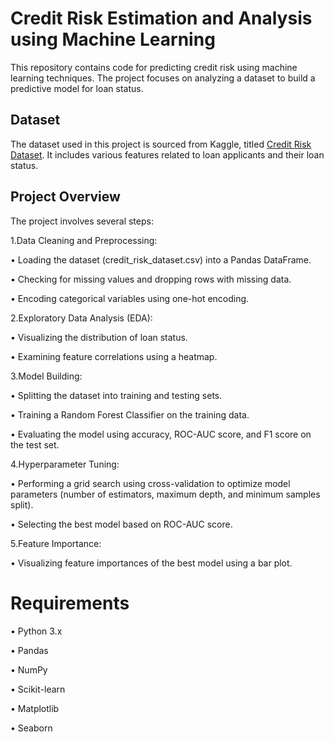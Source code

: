 # Credit Risk Estimation and Analysis using Machine Learning <div/>
This repository contains code for predicting credit risk using machine learning techniques. The project focuses on analyzing a dataset to build a predictive model for loan status.

## Dataset
The dataset used in this project is sourced from Kaggle, titled [Credit Risk Dataset](https://www.kaggle.com/datasets/laotse/credit-risk-dataset). It includes various features related to loan applicants and their loan status.

## Project Overview

The project involves several steps:

1.Data Cleaning and Preprocessing:
 
  • Loading the dataset (credit_risk_dataset.csv) into a Pandas DataFrame.
 
  • Checking for missing values and dropping rows with missing data.
 
  • Encoding categorical variables using one-hot encoding.<div/>
 

2.Exploratory Data Analysis (EDA):
 
  • Visualizing the distribution of loan status.
 
  • Examining feature correlations using a heatmap.<div/>
 
3.Model Building:

  • Splitting the dataset into training and testing sets.
 
  • Training a Random Forest Classifier on the training data.
  
  • Evaluating the model using accuracy, ROC-AUC score, and F1 score on the test set.<div/>

4.Hyperparameter Tuning:

 • Performing a grid search using cross-validation to optimize model parameters (number of estimators, maximum depth, and minimum samples split).

 • Selecting the best model based on ROC-AUC score.<div/>

5.Feature Importance:

 • Visualizing feature importances of the best model using a bar plot.<div/>

# Requirements

 • Python 3.x

 • Pandas

 • NumPy

 • Scikit-learn

 • Matplotlib

 • Seaborn
<div/>
